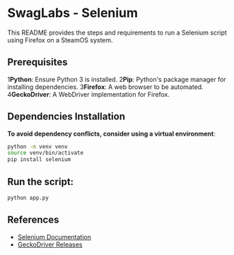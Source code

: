 # SwagLabs - Selenium

This README provides the steps and requirements to run a Selenium script using Firefox on a SteamOS system.

## Prerequisites

1**Python**: Ensure Python 3 is installed.
2**Pip**: Python's package manager for installing dependencies.
3**Firefox**: A web browser to be automated.
4**GeckoDriver**: A WebDriver implementation for Firefox.

## Dependencies Installation
**To avoid dependency conflicts, consider using a virtual environment**:
   ```bash
   python -m venv venv
   source venv/bin/activate
   pip install selenium
   ```

## Run the script:
```bash
python app.py
```

## References
- [Selenium Documentation](https://www.selenium.dev/documentation/)
- [GeckoDriver Releases](https://github.com/mozilla/geckodriver/releases)